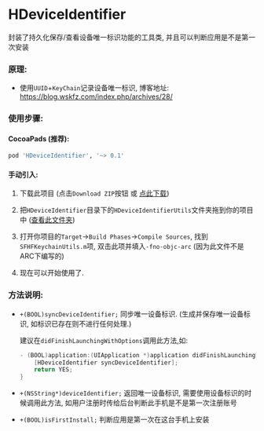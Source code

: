 # HDeviceIdentifier
封装了持久化保存/查看设备唯一标识功能的工具类, 并且可以判断应用是不是第一次安装


### 原理:

* 使用`UUID`+`KeyChain`记录设备唯一标识, 博客地址: <https://blog.wskfz.com/index.php/archives/28/>

### 使用步骤:

#### CocoaPads (推荐):

```ruby
pod 'HDeviceIdentifier', '~> 0.1'
```

#### 手动引入:

1. 下载此项目 (点击`Download ZIP`按钮 或 [点此下载](https://github.com/Hext123/HDeviceIdentifier/archive/master.zip))

2. 把`HDeviceIdentifier`目录下的`HDeviceIdentifierUtils`文件夹拖到你的项目中 ([查看此文件夹](https://github.com/Hext123/HDeviceIdentifier/tree/master/HDeviceIdentifier/HDeviceIdentifierUtils))

3. 打开你项目的`Target`->`Build Phases`->`Compile Sources`, 找到`SFHFKeychainUtils.m`项, 双击此项并填入`-fno-objc-arc` (因为此文件不是ARC下编写的)

4. 现在可以开始使用了.

### 方法说明:

* `+(BOOL)syncDeviceIdentifier;` 同步唯一设备标识. (生成并保存唯一设备标识, 如标识已存在则不进行任何处理.) 

  建议在`didFinishLaunchingWithOptions`调用此方法,如:

  ```objectivec
  - (BOOL)application:(UIApplication *)application didFinishLaunchingWithOptions:(NSDictionary *)launchOptions {
      [HDeviceIdentifier syncDeviceIdentifier];
      return YES;
  }
  ```
  
* `+(NSString*)deviceIdentifier;` 返回唯一设备标识, 需要使用设备标识的时候调用此方法, 如用户注册时传给后台判断此手机是不是第一次注册账号

* `+(BOOL)isFirstInstall;` 判断应用是第一次在这台手机上安装
